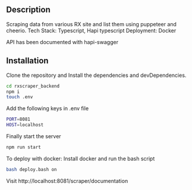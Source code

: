 ## Description

Scraping data from various RX site and list them using puppeteer and cheerio. 
Tech Stack: Typescript, Hapi typescript
Deployment: Docker

API has been documented with hapi-swagger

## Installation

Clone the repository and Install the dependencies and devDependencies.

```sh
cd rxscraper_backend
npm i
touch .env
```

Add the following keys in .env file
```sh
PORT=8081
HOST=localhost
```

Finally start the server
```sh
npm run start
```

To deploy with docker: 
Install docker and run the bash script
```sh
bash deploy.bash on
```

Visit http://localhost:8081/scraper/documentation
